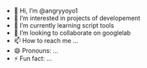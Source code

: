 - 👋 Hi, I’m @angryyoyo1
- 👀 I’m interested in projects of developement
- 🌱 I’m currently learning script tools
- 💞️ I’m looking to collaborate on googlelab
- 📫 How to reach me ...
- 😄 Pronouns: ...
- ⚡ Fun fact: ...

<!---
angryyoyo1/angryyoyo1 is a ✨ special ✨ repository because its `README.md` (this file) appears on your GitHub profile.
You can click the Preview link to take a look at your changes.
--->
